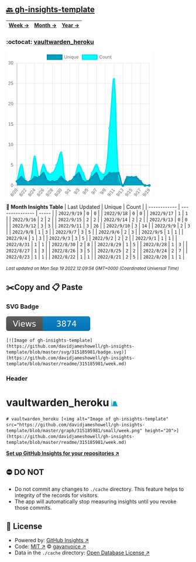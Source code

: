 ## [🔙 gh-insights-template](https://github.com/davidjameshowell/gh-insights-template)
| [**Week →**](https://github.com/davidjameshowell/gh-insights-template/blob/master/readme/315185981/week.md) | [**Month →**](https://github.com/davidjameshowell/gh-insights-template/blob/master/readme/315185981/month.md) | [**Year →**](https://github.com/davidjameshowell/gh-insights-template/blob/master/readme/315185981/year.md) |
 | ------------ | --------------- | ----- |

### :octocat: [vaultwarden_heroku](https://github.com/davidjameshowell/vaultwarden_heroku)
![Image of gh-insights-template](https://github.com/davidjameshowell/gh-insights-template/blob/master/graph/315185981/large/month.png)

**:calendar: Month Insights Table**
| Last Updated | Unique | Count |
 | ------------ | --------------- | ----- |
 | `2022/9/19` |  `0` | `0` |
 | `2022/9/18` |  `0` | `0` |
 | `2022/9/17` |  `1` | `1` |
 | `2022/9/16` |  `2` | `2` |
 | `2022/9/15` |  `2` | `2` |
 | `2022/9/14` |  `2` | `2` |
 | `2022/9/13` |  `0` | `0` |
 | `2022/9/12` |  `3` | `3` |
 | `2022/9/11` |  `3` | `26` |
 | `2022/9/10` |  `3` | `14` |
 | `2022/9/9` |  `2` | `3` |
 | `2022/9/8` |  `1` | `3` |
 | `2022/9/7` |  `3` | `5` |
 | `2022/9/6` |  `2` | `3` |
 | `2022/9/5` |  `1` | `1` |
 | `2022/9/4` |  `1` | `3` |
 | `2022/9/3` |  `3` | `5` |
 | `2022/9/2` |  `2` | `2` |
 | `2022/9/1` |  `1` | `1` |
 | `2022/8/31` |  `1` | `1` |
 | `2022/8/30` |  `2` | `8` |
 | `2022/8/29` |  `1` | `5` |
 | `2022/8/28` |  `1` | `3` |
 | `2022/8/27` |  `1` | `3` |
 | `2022/8/26` |  `3` | `5` |
 | `2022/8/25` |  `2` | `2` |
 | `2022/8/24` |  `2` | `7` |
 | `2022/8/23` |  `1` | `1` |
 | `2022/8/22` |  `1` | `1` |
 | `2022/8/21` |  `2` | `5` |
 | `2022/8/20` |  `1` | `1` |

<small><i>Last updated on Mon Sep 19 2022 12:09:54 GMT+0000 (Coordinated Universal Time)</i></small>

## ✂️Copy and 📋 Paste
### SVG Badge
[![Image of gh-insights-template](https://github.com/davidjameshowell/gh-insights-template/blob/master/svg/315185981/badge.svg)](https://github.com/davidjameshowell/gh-insights-template/blob/master/readme/315185981/week.md)
```readme
[![Image of gh-insights-template](https://github.com/davidjameshowell/gh-insights-template/blob/master/svg/315185981/badge.svg)](https://github.com/davidjameshowell/gh-insights-template/blob/master/readme/315185981/week.md)
```
### Header
# vaultwarden_heroku [<img alt="Image of gh-insights-template" src="https://github.com/davidjameshowell/gh-insights-template/blob/master/graph/315185981/small/week.png" height="20">](https://github.com/davidjameshowell/gh-insights-template/blob/master/readme/315185981/week.md)
```readme
# vaultwarden_heroku [<img alt="Image of gh-insights-template" src="https://github.com/davidjameshowell/gh-insights-template/blob/master/graph/315185981/small/week.png" height="20">](https://github.com/davidjameshowell/gh-insights-template/blob/master/readme/315185981/week.md)
```
[**Set up GitHub Insights for your repositories ↗️**](https://github.com/gayanvoice/github-insights)
## ⛔ DO NOT
- Do not commit any changes to `./cache` directory. This feature helps to integrity of the records for visitors.
- The app will automatically stop measuring insights until you revoke those commits.
## 📄 License
- Powered by: [GitHub Insights ↗️](https://github.com/gayanvoice/github-insights)
- Code: [MIT ↗️](./LICENSE) © [gayanvoice ↗️](https://github.com/gayanvoice)
- Data in the `./cache` directory: [Open Database License ↗️](https://opendatacommons.org/licenses/odbl/1-0/)
